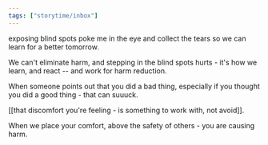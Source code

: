 ```yaml
---
tags: ["storytime/inbox"]
---
```

exposing blind spots
poke me in the eye and collect the tears
so we can learn for a better tomorrow.

We can't eliminate harm, and stepping in the blind spots hurts - it's how we learn, and react -- and work for harm reduction.

When someone points out that you did a bad thing, especially if you thought you did a good thing - that can suuuck. 

[[that discomfort you're feeling - is something to work with, not avoid]]. 

When we place your comfort, above the safety  of others - you are causing harm. 


